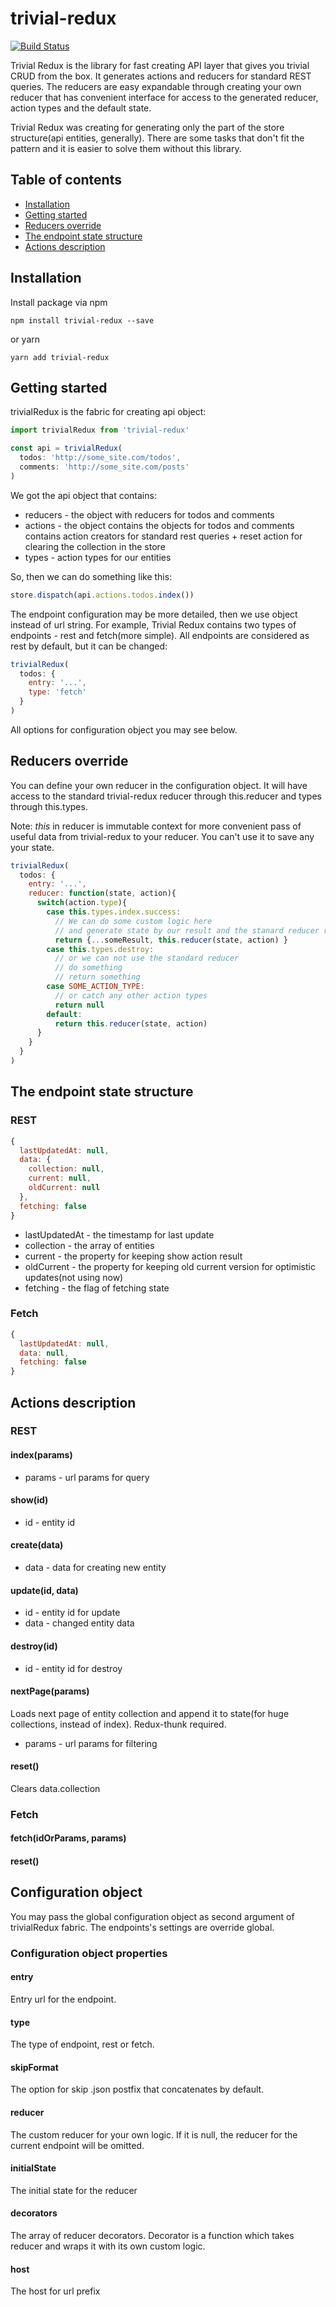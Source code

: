 # trivial-redux 
[![Build Status](https://travis-ci.org/dimailn/trivial-redux.svg?branch=master)](https://travis-ci.org/dimailn/trivial-redux)


Trivial Redux is the library for fast creating API layer that gives you trivial CRUD from the box.
It generates actions and reducers for standard REST queries. 
The reducers are easy expandable through creating your own reducer that has convenient interface for access to 
the generated reducer, action types and the default state.

Trivial Redux was creating for generating only the part of the store structure(api entities, generally).
There are some tasks that don't fit the pattern and it is easier to solve them without this library.

## Table of contents
- [Installation](#installation)
- [Getting started](#getting-started)
- [Reducers override](#reducers-override)
- [The endpoint state structure](#the-endpoint-state-structure)
- [Actions description](#actions-description)
  

## Installation
Install package via npm

```npm install trivial-redux --save```

or yarn

```yarn add trivial-redux```

## Getting started
trivialRedux is the fabric for creating api object:

```javascript
import trivialRedux from 'trivial-redux'

const api = trivialRedux(
  todos: 'http://some_site.com/todos',
  comments: 'http://some_site.com/posts'
)
```

We got the api object that contains:
* reducers - the object with reducers for todos and comments
* actions - the object contains the objects for todos and comments
contains action creators for standard rest queries + reset action for clearing the collection in the store
* types - action types for our entities

So, then we can do something like this:

```javascript
store.dispatch(api.actions.todos.index())
```

The endpoint configuration may be more detailed, then we use object instead of url string.
For example, Trivial Redux contains two types of endpoints - rest and fetch(more simple). 
All endpoints are considered as rest by default, but it can be changed:

```javascript
trivialRedux(
  todos: {
    entry: '...',
    type: 'fetch'
  }
)
```

All options for configuration object you may see below.

## Reducers override
You can define your own reducer in the configuration object. It will have access to the standard trivial-redux reducer through this.reducer and types through this.types.

Note: *this* in reducer is immutable context for more convenient pass of useful data from trivial-redux to your reducer.
You can't use it to save any your state.
```javascript
trivialRedux(
  todos: {
    entry: '...',
    reducer: function(state, action){
      switch(action.type){
        case this.types.index.success:
          // We can do some custom logic here
          // and generate state by our result and the stanard reducer result
          return {...someResult, this.reducer(state, action) }
        case this.types.destroy:
          // or we can not use the standard reducer
          // do something
          // return something
        case SOME_ACTION_TYPE:
          // or catch any other action types
          return null
        default:
          return this.reducer(state, action)
      }
    }
  }
)
```

## The endpoint state structure
### REST
```javascript
{
  lastUpdatedAt: null,
  data: {
    collection: null,
    current: null,
    oldCurrent: null
  },
  fetching: false
}
```

* lastUpdatedAt - the timestamp for last update
* collection - the array of entities
* current - the property for keeping show action result
* oldCurrent - the property for keeping old current version for optimistic updates(not using now)
* fetching - the flag of fetching state

### Fetch
```javascript
{
  lastUpdatedAt: null,
  data: null,
  fetching: false
}
```

## Actions description
### REST
#### index(params)
* params - url params for query

#### show(id)
* id - entity id

#### create(data)
* data - data for creating new entity

#### update(id, data)
* id - entity id for update
* data - changed entity data

#### destroy(id)
* id - entity id for destroy

#### nextPage(params)
Loads next page of entity collection and append it to state(for huge collections, instead of index). Redux-thunk required.

* params - url params for filtering

#### reset()
Clears data.collection

### Fetch
#### fetch(idOrParams, params)

#### reset()

## Configuration object
You may pass the global configuration object as second argument of trivialRedux fabric. The endpoints's settings are override global.

### Configuration object properties
#### entry
Entry url for the endpoint.
#### type
The type of endpoint, rest or fetch.
#### skipFormat
The option for skip .json postfix that concatenates by default.
#### reducer
The custom reducer for your own logic. If it is null, the reducer for the current endpoint will be omitted.
#### initialState
The initial state for the reducer
#### decorators
The array of reducer decorators. Decorator is a function which takes reducer and wraps it with its own custom logic.
#### host
The host for url prefix
